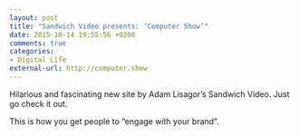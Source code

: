 ```yaml
---
layout: post
title: "Sandwich Video presents: ‘Computer Show’"
date: 2015-10-14 19:55:56 +0200
comments: true
categories: 
- Digital Life
external-url: http://computer.show
---
```


Hilarious and fascinating new site by Adam Lisagor’s Sandwich Video. Just go check it out.

This is how you get people to “engage with your brand”.